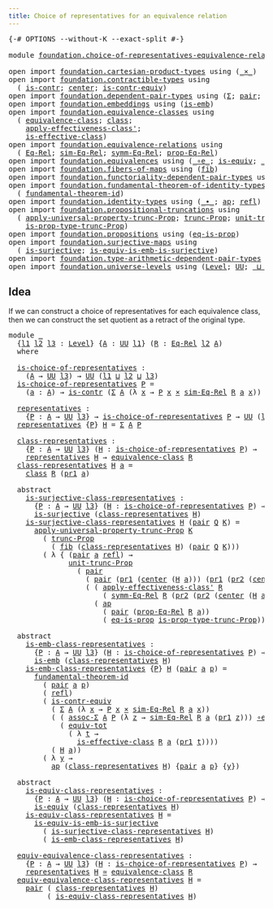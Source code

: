 ```yaml
---
title: Choice of representatives for an equivalence relation
---
```


<pre class="Agda"><a id="79" class="Symbol">{-#</a> <a id="83" class="Keyword">OPTIONS</a> <a id="91" class="Pragma">--without-K</a> <a id="103" class="Pragma">--exact-split</a> <a id="117" class="Symbol">#-}</a>

<a id="122" class="Keyword">module</a> <a id="129" href="foundation.choice-of-representatives-equivalence-relation.html" class="Module">foundation.choice-of-representatives-equivalence-relation</a> <a id="187" class="Keyword">where</a>

<a id="194" class="Keyword">open</a> <a id="199" class="Keyword">import</a> <a id="206" href="foundation.cartesian-product-types.html" class="Module">foundation.cartesian-product-types</a> <a id="241" class="Keyword">using</a> <a id="247" class="Symbol">(</a><a id="248" href="foundation-core.cartesian-product-types.html#590" class="Function Operator">_×_</a><a id="251" class="Symbol">)</a>
<a id="253" class="Keyword">open</a> <a id="258" class="Keyword">import</a> <a id="265" href="foundation.contractible-types.html" class="Module">foundation.contractible-types</a> <a id="295" class="Keyword">using</a>
  <a id="303" class="Symbol">(</a> <a id="305" href="foundation-core.contractible-types.html#1006" class="Function">is-contr</a><a id="313" class="Symbol">;</a> <a id="315" href="foundation-core.contractible-types.html#1098" class="Function">center</a><a id="321" class="Symbol">;</a> <a id="323" href="foundation-core.contractible-types.html#3304" class="Function">is-contr-equiv</a><a id="337" class="Symbol">)</a>
<a id="339" class="Keyword">open</a> <a id="344" class="Keyword">import</a> <a id="351" href="foundation.dependent-pair-types.html" class="Module">foundation.dependent-pair-types</a> <a id="383" class="Keyword">using</a> <a id="389" class="Symbol">(</a><a id="390" href="foundation-core.dependent-pair-types.html#515" class="Record">Σ</a><a id="391" class="Symbol">;</a> <a id="393" href="foundation-core.dependent-pair-types.html#588" class="InductiveConstructor">pair</a><a id="397" class="Symbol">;</a> <a id="399" href="foundation-core.dependent-pair-types.html#605" class="Field">pr1</a><a id="402" class="Symbol">;</a> <a id="404" href="foundation-core.dependent-pair-types.html#617" class="Field">pr2</a><a id="407" class="Symbol">)</a>
<a id="409" class="Keyword">open</a> <a id="414" class="Keyword">import</a> <a id="421" href="foundation.embeddings.html" class="Module">foundation.embeddings</a> <a id="443" class="Keyword">using</a> <a id="449" class="Symbol">(</a><a id="450" href="foundation-core.embeddings.html#992" class="Function">is-emb</a><a id="456" class="Symbol">)</a>
<a id="458" class="Keyword">open</a> <a id="463" class="Keyword">import</a> <a id="470" href="foundation.equivalence-classes.html" class="Module">foundation.equivalence-classes</a> <a id="501" class="Keyword">using</a>
  <a id="509" class="Symbol">(</a> <a id="511" href="foundation.equivalence-classes.html#2698" class="Function">equivalence-class</a><a id="528" class="Symbol">;</a> <a id="530" href="foundation.equivalence-classes.html#2782" class="Function">class</a><a id="535" class="Symbol">;</a>
    <a id="541" href="foundation.equivalence-classes.html#7366" class="Function">apply-effectiveness-class&#39;</a><a id="567" class="Symbol">;</a>
    <a id="573" href="foundation.equivalence-classes.html#7002" class="Function">is-effective-class</a><a id="591" class="Symbol">)</a>
<a id="593" class="Keyword">open</a> <a id="598" class="Keyword">import</a> <a id="605" href="foundation.equivalence-relations.html" class="Module">foundation.equivalence-relations</a> <a id="638" class="Keyword">using</a>
  <a id="646" class="Symbol">(</a> <a id="648" href="foundation.equivalence-relations.html#970" class="Function">Eq-Rel</a><a id="654" class="Symbol">;</a> <a id="656" href="foundation.equivalence-relations.html#1187" class="Function">sim-Eq-Rel</a><a id="666" class="Symbol">;</a> <a id="668" href="foundation.equivalence-relations.html#1837" class="Function">symm-Eq-Rel</a><a id="679" class="Symbol">;</a> <a id="681" href="foundation.equivalence-relations.html#1094" class="Function">prop-Eq-Rel</a><a id="692" class="Symbol">)</a>
<a id="694" class="Keyword">open</a> <a id="699" class="Keyword">import</a> <a id="706" href="foundation.equivalences.html" class="Module">foundation.equivalences</a> <a id="730" class="Keyword">using</a> <a id="736" class="Symbol">(</a><a id="737" href="foundation-core.equivalences.html#7869" class="Function Operator">_∘e_</a><a id="741" class="Symbol">;</a> <a id="743" href="foundation-core.equivalences.html#1556" class="Function">is-equiv</a><a id="751" class="Symbol">;</a> <a id="753" href="foundation-core.equivalences.html#1621" class="Function Operator">_≃_</a><a id="756" class="Symbol">)</a>
<a id="758" class="Keyword">open</a> <a id="763" class="Keyword">import</a> <a id="770" href="foundation.fibers-of-maps.html" class="Module">foundation.fibers-of-maps</a> <a id="796" class="Keyword">using</a> <a id="802" class="Symbol">(</a><a id="803" href="foundation-core.fibers-of-maps.html#942" class="Function">fib</a><a id="806" class="Symbol">)</a>
<a id="808" class="Keyword">open</a> <a id="813" class="Keyword">import</a> <a id="820" href="foundation.functoriality-dependent-pair-types.html" class="Module">foundation.functoriality-dependent-pair-types</a> <a id="866" class="Keyword">using</a> <a id="872" class="Symbol">(</a><a id="873" href="foundation-core.functoriality-dependent-pair-types.html#6817" class="Function">equiv-tot</a><a id="882" class="Symbol">)</a>
<a id="884" class="Keyword">open</a> <a id="889" class="Keyword">import</a> <a id="896" href="foundation.fundamental-theorem-of-identity-types.html" class="Module">foundation.fundamental-theorem-of-identity-types</a> <a id="945" class="Keyword">using</a>
  <a id="953" class="Symbol">(</a> <a id="955" href="foundation-core.fundamental-theorem-of-identity-types.html#1904" class="Function">fundamental-theorem-id</a><a id="977" class="Symbol">)</a>
<a id="979" class="Keyword">open</a> <a id="984" class="Keyword">import</a> <a id="991" href="foundation.identity-types.html" class="Module">foundation.identity-types</a> <a id="1017" class="Keyword">using</a> <a id="1023" class="Symbol">(</a><a id="1024" href="foundation-core.identity-types.html#2425" class="Function Operator">_∙_</a><a id="1027" class="Symbol">;</a> <a id="1029" href="foundation-core.identity-types.html#4003" class="Function">ap</a><a id="1031" class="Symbol">;</a> <a id="1033" href="foundation-core.identity-types.html#1820" class="InductiveConstructor">refl</a><a id="1037" class="Symbol">)</a>
<a id="1039" class="Keyword">open</a> <a id="1044" class="Keyword">import</a> <a id="1051" href="foundation.propositional-truncations.html" class="Module">foundation.propositional-truncations</a> <a id="1088" class="Keyword">using</a>
  <a id="1096" class="Symbol">(</a> <a id="1098" href="foundation.propositional-truncations.html#5775" class="Function">apply-universal-property-trunc-Prop</a><a id="1133" class="Symbol">;</a> <a id="1135" href="foundation.propositional-truncations.html#2707" class="Function">trunc-Prop</a><a id="1145" class="Symbol">;</a> <a id="1147" href="foundation.propositional-truncations.html#2293" class="Function">unit-trunc-Prop</a><a id="1162" class="Symbol">;</a>
    <a id="1168" href="foundation.propositional-truncations.html#2388" class="Function">is-prop-type-trunc-Prop</a><a id="1191" class="Symbol">)</a>
<a id="1193" class="Keyword">open</a> <a id="1198" class="Keyword">import</a> <a id="1205" href="foundation.propositions.html" class="Module">foundation.propositions</a> <a id="1229" class="Keyword">using</a> <a id="1235" class="Symbol">(</a><a id="1236" href="foundation-core.propositions.html#2719" class="Function">eq-is-prop</a><a id="1246" class="Symbol">)</a>
<a id="1248" class="Keyword">open</a> <a id="1253" class="Keyword">import</a> <a id="1260" href="foundation.surjective-maps.html" class="Module">foundation.surjective-maps</a> <a id="1287" class="Keyword">using</a>
  <a id="1295" class="Symbol">(</a> <a id="1297" href="foundation.surjective-maps.html#1938" class="Function">is-surjective</a><a id="1310" class="Symbol">;</a> <a id="1312" href="foundation.surjective-maps.html#6780" class="Function">is-equiv-is-emb-is-surjective</a><a id="1341" class="Symbol">)</a>
<a id="1343" class="Keyword">open</a> <a id="1348" class="Keyword">import</a> <a id="1355" href="foundation.type-arithmetic-dependent-pair-types.html" class="Module">foundation.type-arithmetic-dependent-pair-types</a> <a id="1403" class="Keyword">using</a> <a id="1409" class="Symbol">(</a><a id="1410" href="foundation-core.type-arithmetic-dependent-pair-types.html#5675" class="Function">assoc-Σ</a><a id="1417" class="Symbol">)</a>
<a id="1419" class="Keyword">open</a> <a id="1424" class="Keyword">import</a> <a id="1431" href="foundation.universe-levels.html" class="Module">foundation.universe-levels</a> <a id="1458" class="Keyword">using</a> <a id="1464" class="Symbol">(</a><a id="1465" href="Agda.Primitive.html#597" class="Postulate">Level</a><a id="1470" class="Symbol">;</a> <a id="1472" href="foundation-core.universe-levels.html#235" class="Primitive">UU</a><a id="1474" class="Symbol">;</a> <a id="1476" href="Agda.Primitive.html#810" class="Primitive Operator">_⊔_</a><a id="1479" class="Symbol">)</a>
</pre>
## Idea

If we can construct a choice of representatives for each equivalence class, then we can construct the set quotient as a retract of the original type.

<pre class="Agda"><a id="1654" class="Keyword">module</a> <a id="1661" href="foundation.choice-of-representatives-equivalence-relation.html#1661" class="Module">_</a>
  <a id="1665" class="Symbol">{</a><a id="1666" href="foundation.choice-of-representatives-equivalence-relation.html#1666" class="Bound">l1</a> <a id="1669" href="foundation.choice-of-representatives-equivalence-relation.html#1669" class="Bound">l2</a> <a id="1672" href="foundation.choice-of-representatives-equivalence-relation.html#1672" class="Bound">l3</a> <a id="1675" class="Symbol">:</a> <a id="1677" href="Agda.Primitive.html#597" class="Postulate">Level</a><a id="1682" class="Symbol">}</a> <a id="1684" class="Symbol">{</a><a id="1685" href="foundation.choice-of-representatives-equivalence-relation.html#1685" class="Bound">A</a> <a id="1687" class="Symbol">:</a> <a id="1689" href="foundation-core.universe-levels.html#235" class="Primitive">UU</a> <a id="1692" href="foundation.choice-of-representatives-equivalence-relation.html#1666" class="Bound">l1</a><a id="1694" class="Symbol">}</a> <a id="1696" class="Symbol">(</a><a id="1697" href="foundation.choice-of-representatives-equivalence-relation.html#1697" class="Bound">R</a> <a id="1699" class="Symbol">:</a> <a id="1701" href="foundation.equivalence-relations.html#970" class="Function">Eq-Rel</a> <a id="1708" href="foundation.choice-of-representatives-equivalence-relation.html#1669" class="Bound">l2</a> <a id="1711" href="foundation.choice-of-representatives-equivalence-relation.html#1685" class="Bound">A</a><a id="1712" class="Symbol">)</a>
  <a id="1716" class="Keyword">where</a>
    
  <a id="1729" href="foundation.choice-of-representatives-equivalence-relation.html#1729" class="Function">is-choice-of-representatives</a> <a id="1758" class="Symbol">:</a>
    <a id="1764" class="Symbol">(</a><a id="1765" href="foundation.choice-of-representatives-equivalence-relation.html#1685" class="Bound">A</a> <a id="1767" class="Symbol">→</a> <a id="1769" href="foundation-core.universe-levels.html#235" class="Primitive">UU</a> <a id="1772" href="foundation.choice-of-representatives-equivalence-relation.html#1672" class="Bound">l3</a><a id="1774" class="Symbol">)</a> <a id="1776" class="Symbol">→</a> <a id="1778" href="foundation-core.universe-levels.html#235" class="Primitive">UU</a> <a id="1781" class="Symbol">(</a><a id="1782" href="foundation.choice-of-representatives-equivalence-relation.html#1666" class="Bound">l1</a> <a id="1785" href="Agda.Primitive.html#810" class="Primitive Operator">⊔</a> <a id="1787" href="foundation.choice-of-representatives-equivalence-relation.html#1669" class="Bound">l2</a> <a id="1790" href="Agda.Primitive.html#810" class="Primitive Operator">⊔</a> <a id="1792" href="foundation.choice-of-representatives-equivalence-relation.html#1672" class="Bound">l3</a><a id="1794" class="Symbol">)</a>
  <a id="1798" href="foundation.choice-of-representatives-equivalence-relation.html#1729" class="Function">is-choice-of-representatives</a> <a id="1827" href="foundation.choice-of-representatives-equivalence-relation.html#1827" class="Bound">P</a> <a id="1829" class="Symbol">=</a>
    <a id="1835" class="Symbol">(</a><a id="1836" href="foundation.choice-of-representatives-equivalence-relation.html#1836" class="Bound">a</a> <a id="1838" class="Symbol">:</a> <a id="1840" href="foundation.choice-of-representatives-equivalence-relation.html#1685" class="Bound">A</a><a id="1841" class="Symbol">)</a> <a id="1843" class="Symbol">→</a> <a id="1845" href="foundation-core.contractible-types.html#1006" class="Function">is-contr</a> <a id="1854" class="Symbol">(</a><a id="1855" href="foundation-core.dependent-pair-types.html#515" class="Record">Σ</a> <a id="1857" href="foundation.choice-of-representatives-equivalence-relation.html#1685" class="Bound">A</a> <a id="1859" class="Symbol">(λ</a> <a id="1862" href="foundation.choice-of-representatives-equivalence-relation.html#1862" class="Bound">x</a> <a id="1864" class="Symbol">→</a> <a id="1866" href="foundation.choice-of-representatives-equivalence-relation.html#1827" class="Bound">P</a> <a id="1868" href="foundation.choice-of-representatives-equivalence-relation.html#1862" class="Bound">x</a> <a id="1870" href="foundation-core.cartesian-product-types.html#590" class="Function Operator">×</a> <a id="1872" href="foundation.equivalence-relations.html#1187" class="Function">sim-Eq-Rel</a> <a id="1883" href="foundation.choice-of-representatives-equivalence-relation.html#1697" class="Bound">R</a> <a id="1885" href="foundation.choice-of-representatives-equivalence-relation.html#1836" class="Bound">a</a> <a id="1887" href="foundation.choice-of-representatives-equivalence-relation.html#1862" class="Bound">x</a><a id="1888" class="Symbol">))</a>
  
  <a id="1896" href="foundation.choice-of-representatives-equivalence-relation.html#1896" class="Function">representatives</a> <a id="1912" class="Symbol">:</a>
    <a id="1918" class="Symbol">{</a><a id="1919" href="foundation.choice-of-representatives-equivalence-relation.html#1919" class="Bound">P</a> <a id="1921" class="Symbol">:</a> <a id="1923" href="foundation.choice-of-representatives-equivalence-relation.html#1685" class="Bound">A</a> <a id="1925" class="Symbol">→</a> <a id="1927" href="foundation-core.universe-levels.html#235" class="Primitive">UU</a> <a id="1930" href="foundation.choice-of-representatives-equivalence-relation.html#1672" class="Bound">l3</a><a id="1932" class="Symbol">}</a> <a id="1934" class="Symbol">→</a> <a id="1936" href="foundation.choice-of-representatives-equivalence-relation.html#1729" class="Function">is-choice-of-representatives</a> <a id="1965" href="foundation.choice-of-representatives-equivalence-relation.html#1919" class="Bound">P</a> <a id="1967" class="Symbol">→</a> <a id="1969" href="foundation-core.universe-levels.html#235" class="Primitive">UU</a> <a id="1972" class="Symbol">(</a><a id="1973" href="foundation.choice-of-representatives-equivalence-relation.html#1666" class="Bound">l1</a> <a id="1976" href="Agda.Primitive.html#810" class="Primitive Operator">⊔</a> <a id="1978" href="foundation.choice-of-representatives-equivalence-relation.html#1672" class="Bound">l3</a><a id="1980" class="Symbol">)</a>
  <a id="1984" href="foundation.choice-of-representatives-equivalence-relation.html#1896" class="Function">representatives</a> <a id="2000" class="Symbol">{</a><a id="2001" href="foundation.choice-of-representatives-equivalence-relation.html#2001" class="Bound">P</a><a id="2002" class="Symbol">}</a> <a id="2004" href="foundation.choice-of-representatives-equivalence-relation.html#2004" class="Bound">H</a> <a id="2006" class="Symbol">=</a> <a id="2008" href="foundation-core.dependent-pair-types.html#515" class="Record">Σ</a> <a id="2010" href="foundation.choice-of-representatives-equivalence-relation.html#1685" class="Bound">A</a> <a id="2012" href="foundation.choice-of-representatives-equivalence-relation.html#2001" class="Bound">P</a>
  
  <a id="2019" href="foundation.choice-of-representatives-equivalence-relation.html#2019" class="Function">class-representatives</a> <a id="2041" class="Symbol">:</a>
    <a id="2047" class="Symbol">{</a><a id="2048" href="foundation.choice-of-representatives-equivalence-relation.html#2048" class="Bound">P</a> <a id="2050" class="Symbol">:</a> <a id="2052" href="foundation.choice-of-representatives-equivalence-relation.html#1685" class="Bound">A</a> <a id="2054" class="Symbol">→</a> <a id="2056" href="foundation-core.universe-levels.html#235" class="Primitive">UU</a> <a id="2059" href="foundation.choice-of-representatives-equivalence-relation.html#1672" class="Bound">l3</a><a id="2061" class="Symbol">}</a> <a id="2063" class="Symbol">(</a><a id="2064" href="foundation.choice-of-representatives-equivalence-relation.html#2064" class="Bound">H</a> <a id="2066" class="Symbol">:</a> <a id="2068" href="foundation.choice-of-representatives-equivalence-relation.html#1729" class="Function">is-choice-of-representatives</a> <a id="2097" href="foundation.choice-of-representatives-equivalence-relation.html#2048" class="Bound">P</a><a id="2098" class="Symbol">)</a> <a id="2100" class="Symbol">→</a>
    <a id="2106" href="foundation.choice-of-representatives-equivalence-relation.html#1896" class="Function">representatives</a> <a id="2122" href="foundation.choice-of-representatives-equivalence-relation.html#2064" class="Bound">H</a> <a id="2124" class="Symbol">→</a> <a id="2126" href="foundation.equivalence-classes.html#2698" class="Function">equivalence-class</a> <a id="2144" href="foundation.choice-of-representatives-equivalence-relation.html#1697" class="Bound">R</a>
  <a id="2148" href="foundation.choice-of-representatives-equivalence-relation.html#2019" class="Function">class-representatives</a> <a id="2170" href="foundation.choice-of-representatives-equivalence-relation.html#2170" class="Bound">H</a> <a id="2172" href="foundation.choice-of-representatives-equivalence-relation.html#2172" class="Bound">a</a> <a id="2174" class="Symbol">=</a>
    <a id="2180" href="foundation.equivalence-classes.html#2782" class="Function">class</a> <a id="2186" href="foundation.choice-of-representatives-equivalence-relation.html#1697" class="Bound">R</a> <a id="2188" class="Symbol">(</a><a id="2189" href="foundation-core.dependent-pair-types.html#605" class="Field">pr1</a> <a id="2193" href="foundation.choice-of-representatives-equivalence-relation.html#2172" class="Bound">a</a><a id="2194" class="Symbol">)</a>

  <a id="2199" class="Keyword">abstract</a>
    <a id="2212" href="foundation.choice-of-representatives-equivalence-relation.html#2212" class="Function">is-surjective-class-representatives</a> <a id="2248" class="Symbol">:</a>
      <a id="2256" class="Symbol">{</a><a id="2257" href="foundation.choice-of-representatives-equivalence-relation.html#2257" class="Bound">P</a> <a id="2259" class="Symbol">:</a> <a id="2261" href="foundation.choice-of-representatives-equivalence-relation.html#1685" class="Bound">A</a> <a id="2263" class="Symbol">→</a> <a id="2265" href="foundation-core.universe-levels.html#235" class="Primitive">UU</a> <a id="2268" href="foundation.choice-of-representatives-equivalence-relation.html#1672" class="Bound">l3</a><a id="2270" class="Symbol">}</a> <a id="2272" class="Symbol">(</a><a id="2273" href="foundation.choice-of-representatives-equivalence-relation.html#2273" class="Bound">H</a> <a id="2275" class="Symbol">:</a> <a id="2277" href="foundation.choice-of-representatives-equivalence-relation.html#1729" class="Function">is-choice-of-representatives</a> <a id="2306" href="foundation.choice-of-representatives-equivalence-relation.html#2257" class="Bound">P</a><a id="2307" class="Symbol">)</a> <a id="2309" class="Symbol">→</a>
      <a id="2317" href="foundation.surjective-maps.html#1938" class="Function">is-surjective</a> <a id="2331" class="Symbol">(</a><a id="2332" href="foundation.choice-of-representatives-equivalence-relation.html#2019" class="Function">class-representatives</a> <a id="2354" href="foundation.choice-of-representatives-equivalence-relation.html#2273" class="Bound">H</a><a id="2355" class="Symbol">)</a>
    <a id="2361" href="foundation.choice-of-representatives-equivalence-relation.html#2212" class="Function">is-surjective-class-representatives</a> <a id="2397" href="foundation.choice-of-representatives-equivalence-relation.html#2397" class="Bound">H</a> <a id="2399" class="Symbol">(</a><a id="2400" href="foundation-core.dependent-pair-types.html#588" class="InductiveConstructor">pair</a> <a id="2405" href="foundation.choice-of-representatives-equivalence-relation.html#2405" class="Bound">Q</a> <a id="2407" href="foundation.choice-of-representatives-equivalence-relation.html#2407" class="Bound">K</a><a id="2408" class="Symbol">)</a> <a id="2410" class="Symbol">=</a>
      <a id="2418" href="foundation.propositional-truncations.html#5775" class="Function">apply-universal-property-trunc-Prop</a> <a id="2454" href="foundation.choice-of-representatives-equivalence-relation.html#2407" class="Bound">K</a>
        <a id="2464" class="Symbol">(</a> <a id="2466" href="foundation.propositional-truncations.html#2707" class="Function">trunc-Prop</a>
          <a id="2487" class="Symbol">(</a> <a id="2489" href="foundation-core.fibers-of-maps.html#942" class="Function">fib</a> <a id="2493" class="Symbol">(</a><a id="2494" href="foundation.choice-of-representatives-equivalence-relation.html#2019" class="Function">class-representatives</a> <a id="2516" href="foundation.choice-of-representatives-equivalence-relation.html#2397" class="Bound">H</a><a id="2517" class="Symbol">)</a> <a id="2519" class="Symbol">(</a><a id="2520" href="foundation-core.dependent-pair-types.html#588" class="InductiveConstructor">pair</a> <a id="2525" href="foundation.choice-of-representatives-equivalence-relation.html#2405" class="Bound">Q</a> <a id="2527" href="foundation.choice-of-representatives-equivalence-relation.html#2407" class="Bound">K</a><a id="2528" class="Symbol">)))</a>
        <a id="2540" class="Symbol">(</a> <a id="2542" class="Symbol">λ</a> <a id="2544" class="Symbol">{</a> <a id="2546" class="Symbol">(</a><a id="2547" href="foundation-core.dependent-pair-types.html#588" class="InductiveConstructor">pair</a> <a id="2552" href="foundation.choice-of-representatives-equivalence-relation.html#2552" class="Bound">a</a> <a id="2554" href="foundation-core.identity-types.html#1820" class="InductiveConstructor">refl</a><a id="2558" class="Symbol">)</a> <a id="2560" class="Symbol">→</a>
              <a id="2576" href="foundation.propositional-truncations.html#2293" class="Function">unit-trunc-Prop</a>
                <a id="2608" class="Symbol">(</a> <a id="2610" href="foundation-core.dependent-pair-types.html#588" class="InductiveConstructor">pair</a>
                  <a id="2633" class="Symbol">(</a> <a id="2635" href="foundation-core.dependent-pair-types.html#588" class="InductiveConstructor">pair</a> <a id="2640" class="Symbol">(</a><a id="2641" href="foundation-core.dependent-pair-types.html#605" class="Field">pr1</a> <a id="2645" class="Symbol">(</a><a id="2646" href="foundation-core.contractible-types.html#1098" class="Function">center</a> <a id="2653" class="Symbol">(</a><a id="2654" href="foundation.choice-of-representatives-equivalence-relation.html#2397" class="Bound">H</a> <a id="2656" href="foundation.choice-of-representatives-equivalence-relation.html#2552" class="Bound">a</a><a id="2657" class="Symbol">)))</a> <a id="2661" class="Symbol">(</a><a id="2662" href="foundation-core.dependent-pair-types.html#605" class="Field">pr1</a> <a id="2666" class="Symbol">(</a><a id="2667" href="foundation-core.dependent-pair-types.html#617" class="Field">pr2</a> <a id="2671" class="Symbol">(</a><a id="2672" href="foundation-core.contractible-types.html#1098" class="Function">center</a> <a id="2679" class="Symbol">(</a><a id="2680" href="foundation.choice-of-representatives-equivalence-relation.html#2397" class="Bound">H</a> <a id="2682" href="foundation.choice-of-representatives-equivalence-relation.html#2552" class="Bound">a</a><a id="2683" class="Symbol">)))))</a>
                  <a id="2707" class="Symbol">(</a> <a id="2709" class="Symbol">(</a> <a id="2711" href="foundation.equivalence-classes.html#7366" class="Function">apply-effectiveness-class&#39;</a> <a id="2738" href="foundation.choice-of-representatives-equivalence-relation.html#1697" class="Bound">R</a>
                      <a id="2762" class="Symbol">(</a> <a id="2764" href="foundation.equivalence-relations.html#1837" class="Function">symm-Eq-Rel</a> <a id="2776" href="foundation.choice-of-representatives-equivalence-relation.html#1697" class="Bound">R</a> <a id="2778" class="Symbol">(</a><a id="2779" href="foundation-core.dependent-pair-types.html#617" class="Field">pr2</a> <a id="2783" class="Symbol">(</a><a id="2784" href="foundation-core.dependent-pair-types.html#617" class="Field">pr2</a> <a id="2788" class="Symbol">(</a><a id="2789" href="foundation-core.contractible-types.html#1098" class="Function">center</a> <a id="2796" class="Symbol">(</a><a id="2797" href="foundation.choice-of-representatives-equivalence-relation.html#2397" class="Bound">H</a> <a id="2799" href="foundation.choice-of-representatives-equivalence-relation.html#2552" class="Bound">a</a><a id="2800" class="Symbol">))))))</a> <a id="2807" href="foundation-core.identity-types.html#2425" class="Function Operator">∙</a>
                    <a id="2829" class="Symbol">(</a> <a id="2831" href="foundation-core.identity-types.html#4003" class="Function">ap</a>
                      <a id="2856" class="Symbol">(</a> <a id="2858" href="foundation-core.dependent-pair-types.html#588" class="InductiveConstructor">pair</a> <a id="2863" class="Symbol">(</a><a id="2864" href="foundation.equivalence-relations.html#1094" class="Function">prop-Eq-Rel</a> <a id="2876" href="foundation.choice-of-representatives-equivalence-relation.html#1697" class="Bound">R</a> <a id="2878" href="foundation.choice-of-representatives-equivalence-relation.html#2552" class="Bound">a</a><a id="2879" class="Symbol">))</a>
                      <a id="2904" class="Symbol">(</a> <a id="2906" href="foundation-core.propositions.html#2719" class="Function">eq-is-prop</a> <a id="2917" href="foundation.propositional-truncations.html#2388" class="Function">is-prop-type-trunc-Prop</a><a id="2940" class="Symbol">))))})</a>

  <a id="2950" class="Keyword">abstract</a>
    <a id="2963" href="foundation.choice-of-representatives-equivalence-relation.html#2963" class="Function">is-emb-class-representatives</a> <a id="2992" class="Symbol">:</a>
      <a id="3000" class="Symbol">{</a><a id="3001" href="foundation.choice-of-representatives-equivalence-relation.html#3001" class="Bound">P</a> <a id="3003" class="Symbol">:</a> <a id="3005" href="foundation.choice-of-representatives-equivalence-relation.html#1685" class="Bound">A</a> <a id="3007" class="Symbol">→</a> <a id="3009" href="foundation-core.universe-levels.html#235" class="Primitive">UU</a> <a id="3012" href="foundation.choice-of-representatives-equivalence-relation.html#1672" class="Bound">l3</a><a id="3014" class="Symbol">}</a> <a id="3016" class="Symbol">(</a><a id="3017" href="foundation.choice-of-representatives-equivalence-relation.html#3017" class="Bound">H</a> <a id="3019" class="Symbol">:</a> <a id="3021" href="foundation.choice-of-representatives-equivalence-relation.html#1729" class="Function">is-choice-of-representatives</a> <a id="3050" href="foundation.choice-of-representatives-equivalence-relation.html#3001" class="Bound">P</a><a id="3051" class="Symbol">)</a> <a id="3053" class="Symbol">→</a>
      <a id="3061" href="foundation-core.embeddings.html#992" class="Function">is-emb</a> <a id="3068" class="Symbol">(</a><a id="3069" href="foundation.choice-of-representatives-equivalence-relation.html#2019" class="Function">class-representatives</a> <a id="3091" href="foundation.choice-of-representatives-equivalence-relation.html#3017" class="Bound">H</a><a id="3092" class="Symbol">)</a>
    <a id="3098" href="foundation.choice-of-representatives-equivalence-relation.html#2963" class="Function">is-emb-class-representatives</a> <a id="3127" class="Symbol">{</a><a id="3128" href="foundation.choice-of-representatives-equivalence-relation.html#3128" class="Bound">P</a><a id="3129" class="Symbol">}</a> <a id="3131" href="foundation.choice-of-representatives-equivalence-relation.html#3131" class="Bound">H</a> <a id="3133" class="Symbol">(</a><a id="3134" href="foundation-core.dependent-pair-types.html#588" class="InductiveConstructor">pair</a> <a id="3139" href="foundation.choice-of-representatives-equivalence-relation.html#3139" class="Bound">a</a> <a id="3141" href="foundation.choice-of-representatives-equivalence-relation.html#3141" class="Bound">p</a><a id="3142" class="Symbol">)</a> <a id="3144" class="Symbol">=</a>
      <a id="3152" href="foundation-core.fundamental-theorem-of-identity-types.html#1904" class="Function">fundamental-theorem-id</a>
        <a id="3183" class="Symbol">(</a> <a id="3185" href="foundation-core.dependent-pair-types.html#588" class="InductiveConstructor">pair</a> <a id="3190" href="foundation.choice-of-representatives-equivalence-relation.html#3139" class="Bound">a</a> <a id="3192" href="foundation.choice-of-representatives-equivalence-relation.html#3141" class="Bound">p</a><a id="3193" class="Symbol">)</a>
        <a id="3203" class="Symbol">(</a> <a id="3205" href="foundation-core.identity-types.html#1820" class="InductiveConstructor">refl</a><a id="3209" class="Symbol">)</a>
        <a id="3219" class="Symbol">(</a> <a id="3221" href="foundation-core.contractible-types.html#3304" class="Function">is-contr-equiv</a>
          <a id="3246" class="Symbol">(</a> <a id="3248" href="foundation-core.dependent-pair-types.html#515" class="Record">Σ</a> <a id="3250" href="foundation.choice-of-representatives-equivalence-relation.html#1685" class="Bound">A</a> <a id="3252" class="Symbol">(λ</a> <a id="3255" href="foundation.choice-of-representatives-equivalence-relation.html#3255" class="Bound">x</a> <a id="3257" class="Symbol">→</a> <a id="3259" href="foundation.choice-of-representatives-equivalence-relation.html#3128" class="Bound">P</a> <a id="3261" href="foundation.choice-of-representatives-equivalence-relation.html#3255" class="Bound">x</a> <a id="3263" href="foundation-core.cartesian-product-types.html#590" class="Function Operator">×</a> <a id="3265" href="foundation.equivalence-relations.html#1187" class="Function">sim-Eq-Rel</a> <a id="3276" href="foundation.choice-of-representatives-equivalence-relation.html#1697" class="Bound">R</a> <a id="3278" href="foundation.choice-of-representatives-equivalence-relation.html#3139" class="Bound">a</a> <a id="3280" href="foundation.choice-of-representatives-equivalence-relation.html#3255" class="Bound">x</a><a id="3281" class="Symbol">))</a>
          <a id="3294" class="Symbol">(</a> <a id="3296" class="Symbol">(</a> <a id="3298" href="foundation-core.type-arithmetic-dependent-pair-types.html#5675" class="Function">assoc-Σ</a> <a id="3306" href="foundation.choice-of-representatives-equivalence-relation.html#1685" class="Bound">A</a> <a id="3308" href="foundation.choice-of-representatives-equivalence-relation.html#3128" class="Bound">P</a> <a id="3310" class="Symbol">(λ</a> <a id="3313" href="foundation.choice-of-representatives-equivalence-relation.html#3313" class="Bound">z</a> <a id="3315" class="Symbol">→</a> <a id="3317" href="foundation.equivalence-relations.html#1187" class="Function">sim-Eq-Rel</a> <a id="3328" href="foundation.choice-of-representatives-equivalence-relation.html#1697" class="Bound">R</a> <a id="3330" href="foundation.choice-of-representatives-equivalence-relation.html#3139" class="Bound">a</a> <a id="3332" class="Symbol">(</a><a id="3333" href="foundation-core.dependent-pair-types.html#605" class="Field">pr1</a> <a id="3337" href="foundation.choice-of-representatives-equivalence-relation.html#3313" class="Bound">z</a><a id="3338" class="Symbol">)))</a> <a id="3342" href="foundation-core.equivalences.html#7869" class="Function Operator">∘e</a>
            <a id="3357" class="Symbol">(</a> <a id="3359" href="foundation-core.functoriality-dependent-pair-types.html#6817" class="Function">equiv-tot</a>
              <a id="3383" class="Symbol">(</a> <a id="3385" class="Symbol">λ</a> <a id="3387" href="foundation.choice-of-representatives-equivalence-relation.html#3387" class="Bound">t</a> <a id="3389" class="Symbol">→</a>
                <a id="3407" href="foundation.equivalence-classes.html#7002" class="Function">is-effective-class</a> <a id="3426" href="foundation.choice-of-representatives-equivalence-relation.html#1697" class="Bound">R</a> <a id="3428" href="foundation.choice-of-representatives-equivalence-relation.html#3139" class="Bound">a</a> <a id="3430" class="Symbol">(</a><a id="3431" href="foundation-core.dependent-pair-types.html#605" class="Field">pr1</a> <a id="3435" href="foundation.choice-of-representatives-equivalence-relation.html#3387" class="Bound">t</a><a id="3436" class="Symbol">))))</a>
          <a id="3451" class="Symbol">(</a> <a id="3453" href="foundation.choice-of-representatives-equivalence-relation.html#3131" class="Bound">H</a> <a id="3455" href="foundation.choice-of-representatives-equivalence-relation.html#3139" class="Bound">a</a><a id="3456" class="Symbol">))</a>
        <a id="3467" class="Symbol">(</a> <a id="3469" class="Symbol">λ</a> <a id="3471" href="foundation.choice-of-representatives-equivalence-relation.html#3471" class="Bound">y</a> <a id="3473" class="Symbol">→</a>
          <a id="3485" href="foundation-core.identity-types.html#4003" class="Function">ap</a> <a id="3488" class="Symbol">(</a><a id="3489" href="foundation.choice-of-representatives-equivalence-relation.html#2019" class="Function">class-representatives</a> <a id="3511" href="foundation.choice-of-representatives-equivalence-relation.html#3131" class="Bound">H</a><a id="3512" class="Symbol">)</a> <a id="3514" class="Symbol">{</a><a id="3515" href="foundation-core.dependent-pair-types.html#588" class="InductiveConstructor">pair</a> <a id="3520" href="foundation.choice-of-representatives-equivalence-relation.html#3139" class="Bound">a</a> <a id="3522" href="foundation.choice-of-representatives-equivalence-relation.html#3141" class="Bound">p</a><a id="3523" class="Symbol">}</a> <a id="3525" class="Symbol">{</a><a id="3526" href="foundation.choice-of-representatives-equivalence-relation.html#3471" class="Bound">y</a><a id="3527" class="Symbol">})</a>

  <a id="3533" class="Keyword">abstract</a>
    <a id="3546" href="foundation.choice-of-representatives-equivalence-relation.html#3546" class="Function">is-equiv-class-representatives</a> <a id="3577" class="Symbol">:</a>
      <a id="3585" class="Symbol">{</a><a id="3586" href="foundation.choice-of-representatives-equivalence-relation.html#3586" class="Bound">P</a> <a id="3588" class="Symbol">:</a> <a id="3590" href="foundation.choice-of-representatives-equivalence-relation.html#1685" class="Bound">A</a> <a id="3592" class="Symbol">→</a> <a id="3594" href="foundation-core.universe-levels.html#235" class="Primitive">UU</a> <a id="3597" href="foundation.choice-of-representatives-equivalence-relation.html#1672" class="Bound">l3</a><a id="3599" class="Symbol">}</a> <a id="3601" class="Symbol">(</a><a id="3602" href="foundation.choice-of-representatives-equivalence-relation.html#3602" class="Bound">H</a> <a id="3604" class="Symbol">:</a> <a id="3606" href="foundation.choice-of-representatives-equivalence-relation.html#1729" class="Function">is-choice-of-representatives</a> <a id="3635" href="foundation.choice-of-representatives-equivalence-relation.html#3586" class="Bound">P</a><a id="3636" class="Symbol">)</a> <a id="3638" class="Symbol">→</a>
      <a id="3646" href="foundation-core.equivalences.html#1556" class="Function">is-equiv</a> <a id="3655" class="Symbol">(</a><a id="3656" href="foundation.choice-of-representatives-equivalence-relation.html#2019" class="Function">class-representatives</a> <a id="3678" href="foundation.choice-of-representatives-equivalence-relation.html#3602" class="Bound">H</a><a id="3679" class="Symbol">)</a>
    <a id="3685" href="foundation.choice-of-representatives-equivalence-relation.html#3546" class="Function">is-equiv-class-representatives</a> <a id="3716" href="foundation.choice-of-representatives-equivalence-relation.html#3716" class="Bound">H</a> <a id="3718" class="Symbol">=</a>
      <a id="3726" href="foundation.surjective-maps.html#6780" class="Function">is-equiv-is-emb-is-surjective</a>
        <a id="3764" class="Symbol">(</a> <a id="3766" href="foundation.choice-of-representatives-equivalence-relation.html#2212" class="Function">is-surjective-class-representatives</a> <a id="3802" href="foundation.choice-of-representatives-equivalence-relation.html#3716" class="Bound">H</a><a id="3803" class="Symbol">)</a>
        <a id="3813" class="Symbol">(</a> <a id="3815" href="foundation.choice-of-representatives-equivalence-relation.html#2963" class="Function">is-emb-class-representatives</a> <a id="3844" href="foundation.choice-of-representatives-equivalence-relation.html#3716" class="Bound">H</a><a id="3845" class="Symbol">)</a>

  <a id="3850" href="foundation.choice-of-representatives-equivalence-relation.html#3850" class="Function">equiv-equivalence-class-representatives</a> <a id="3890" class="Symbol">:</a>
    <a id="3896" class="Symbol">{</a><a id="3897" href="foundation.choice-of-representatives-equivalence-relation.html#3897" class="Bound">P</a> <a id="3899" class="Symbol">:</a> <a id="3901" href="foundation.choice-of-representatives-equivalence-relation.html#1685" class="Bound">A</a> <a id="3903" class="Symbol">→</a> <a id="3905" href="foundation-core.universe-levels.html#235" class="Primitive">UU</a> <a id="3908" href="foundation.choice-of-representatives-equivalence-relation.html#1672" class="Bound">l3</a><a id="3910" class="Symbol">}</a> <a id="3912" class="Symbol">(</a><a id="3913" href="foundation.choice-of-representatives-equivalence-relation.html#3913" class="Bound">H</a> <a id="3915" class="Symbol">:</a> <a id="3917" href="foundation.choice-of-representatives-equivalence-relation.html#1729" class="Function">is-choice-of-representatives</a> <a id="3946" href="foundation.choice-of-representatives-equivalence-relation.html#3897" class="Bound">P</a><a id="3947" class="Symbol">)</a> <a id="3949" class="Symbol">→</a>
    <a id="3955" href="foundation.choice-of-representatives-equivalence-relation.html#1896" class="Function">representatives</a> <a id="3971" href="foundation.choice-of-representatives-equivalence-relation.html#3913" class="Bound">H</a> <a id="3973" href="foundation-core.equivalences.html#1621" class="Function Operator">≃</a> <a id="3975" href="foundation.equivalence-classes.html#2698" class="Function">equivalence-class</a> <a id="3993" href="foundation.choice-of-representatives-equivalence-relation.html#1697" class="Bound">R</a>
  <a id="3997" href="foundation.choice-of-representatives-equivalence-relation.html#3850" class="Function">equiv-equivalence-class-representatives</a> <a id="4037" href="foundation.choice-of-representatives-equivalence-relation.html#4037" class="Bound">H</a> <a id="4039" class="Symbol">=</a>
    <a id="4045" href="foundation-core.dependent-pair-types.html#588" class="InductiveConstructor">pair</a> <a id="4050" class="Symbol">(</a> <a id="4052" href="foundation.choice-of-representatives-equivalence-relation.html#2019" class="Function">class-representatives</a> <a id="4074" href="foundation.choice-of-representatives-equivalence-relation.html#4037" class="Bound">H</a><a id="4075" class="Symbol">)</a>
         <a id="4086" class="Symbol">(</a> <a id="4088" href="foundation.choice-of-representatives-equivalence-relation.html#3546" class="Function">is-equiv-class-representatives</a> <a id="4119" href="foundation.choice-of-representatives-equivalence-relation.html#4037" class="Bound">H</a><a id="4120" class="Symbol">)</a>
</pre>